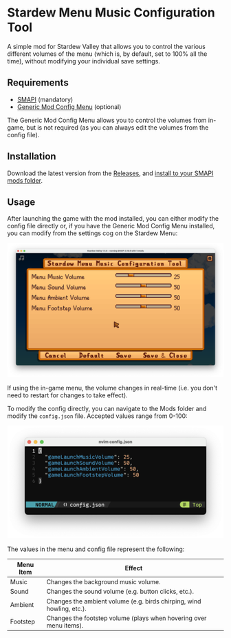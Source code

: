 # Stardew Menu Music Configuration Tool
A simple mod for Stardew Valley that allows you to control the various different volumes of the menu (which is, by default, set to 100% all the time), without modifying your individual save settings. 

## Requirements
- [SMAPI](https://smapi.io) (mandatory)
- [Generic Mod Config Menu](https://github.com/spacechase0/StardewValleyMods/tree/develop/GenericModConfigMenu) (optional)

The Generic Mod Config Menu allows you to control the volumes from in-game, but is not required (as you can always edit the volumes from the config file).

## Installation
Download the latest version from the [Releases](https://github.com/DaneRainbird/StardewMenuMusicConfigurationTool/releases/latest), and [install to your SMAPI mods folder](https://stardewvalleywiki.com/Modding:Player_Guide/Getting_Started#Install_mods).

## Usage
After launching the game with the mod installed, you can either modify the config file directly or, if you have the Generic Mod Config Menu installed, you can modify from the settings cog on the Stardew Menu:

![A screenshot of Stardew Valley, wit hthe Stardew Menu Music Configuration Tool options window open, displaying options for Music, Sound, Ambient, and Footstep volumes](docs/in-game-menu.png)

If using the in-game menu, the volume changes in real-time (i.e. you don't need to restart for changes to take effect).

To modify the config directly, you can navigate to the Mods folder and modify the `config.json` file. Accepted values range from 0-100:

![A screenshot of neovim running in a Terminal, showing values for Music, Sound, Ambient, and Footstep volumes](docs/config-file.png)

The values in the menu and config file represent the following:

| Menu Item | Effect |
|--------------|-----------|
| Music | Changes the background music volume. |
| Sound | Changes the sound volume (e.g. button clicks, etc.). |
| Ambient | Changes the ambient volume (e.g. birds chirping, wind howling, etc.). |
| Footstep | Changes the footstep volume (plays when hovering over menu items). |